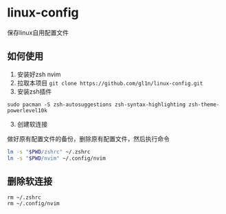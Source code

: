 # linux-config
保存linux自用配置文件
## 如何使用
1. 安装好zsh nvim
2. 拉取本项目
`git clone https://github.com/gl1n/linux-config.git`
4. 安装zsh插件
```
sudo pacman -S zsh-autosuggestions zsh-syntax-highlighting zsh-theme-powerlevel10k
```
3. 创建软连接

做好原有配置文件的备份，删除原有配置文件，然后执行命令
```bash
ln -s "$PWD/zshrc" ~/.zshrc
ln -s "$PWD/nvim" ~/.config/nvim
```
## 删除软连接
```
rm ~/.zshrc
rm ~/.config/nvim
```
